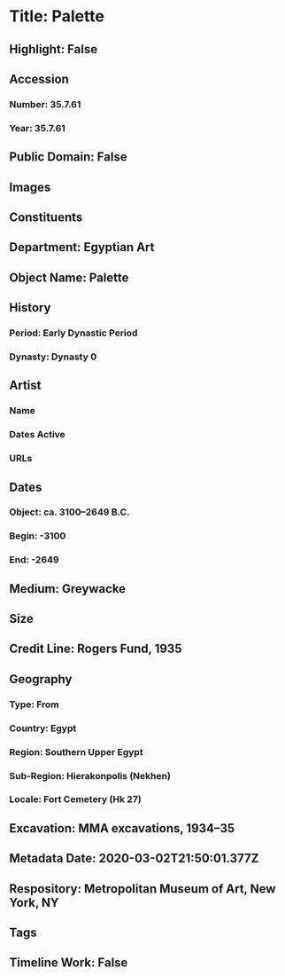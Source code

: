 # Title: Palette
## Highlight: False
## Accession
### Number: 35.7.61
### Year: 35.7.61
## Public Domain: False
## Images
## Constituents
## Department: Egyptian Art
## Object Name: Palette
## History
### Period: Early Dynastic Period
### Dynasty: Dynasty 0
## Artist
### Name
### Dates Active
### URLs
## Dates
### Object: ca. 3100–2649 B.C.
### Begin: -3100
### End: -2649
## Medium: Greywacke
## Size
## Credit Line: Rogers Fund, 1935
## Geography
### Type: From
### Country: Egypt
### Region: Southern Upper Egypt
### Sub-Region: Hierakonpolis (Nekhen)
### Locale: Fort Cemetery (Hk 27)
## Excavation: MMA excavations, 1934–35
## Metadata Date: 2020-03-02T21:50:01.377Z
## Respository: Metropolitan Museum of Art, New York, NY
## Tags
## Timeline Work: False